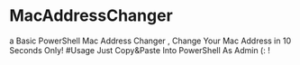 # MacAddressChanger
a Basic PowerShell Mac Address Changer , Change Your Mac Address in 10 Seconds Only!
#Usage
Just Copy&Paste Into PowerShell As Admin (: !
